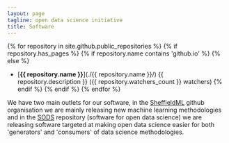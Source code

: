 ```yaml
---
layout: page
tagline: open data science initiative
title: Software
---
```


{% for repository in site.github.public_repositories %}
{% if repository.has_pages %}
{% if repository.name contains 'github.io' %}
{% else %}
* [**{{ repository.name }}**](./{{ repository.name }}/) {{ repository.description }} ({{ repository.watchers_count }} watchers)
{% endif %}
{% endif %}
{% endfor %}

We have two main outlets for our software, in the [SheffieldML](https://github.com/SheffieldML/) github organisation we are mainly releasing new machine learning methodologies and in the [SODS](https://github.com/sods/) repository (software for open data science) we are releasing software targeted at making open data science easier for both 'generators' and 'consumers' of data science methodologies.

